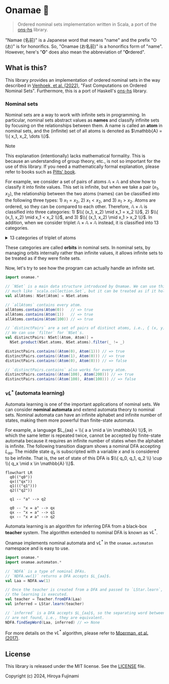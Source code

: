 # Onamae 📛

> Ordered nominal sets implementation written in Scala, a port of the [ons-hs](https://github.com/Jaxan/ons-hs) library.

"Namae (名前)" is a Japanese word that means "name" and the prefix "O (お)" is for honorifics.
So, "Onamae (お名前)" is a honorifics form of "name".
However, here's "**O**" does also mean the abbreviation of "**O**rdered".

## What is this?

This library provides an implementation of ordered nominal sets in the way described in [Venhoek, et al. (2022)], "Fast Computations on Ordered Nominal Sets".
Furthermore, this is a port of Haskell's [ons-hs](https://github.com/Jaxan/ons-hs) library.

[Venhoek, et al. (2022)]: https://www.sciencedirect.com/science/article/abs/pii/S0304397522005291

### Nominal sets

Nominal sets are a way to work with infinite sets in programming.
In particular, nominal sets abstract values ​​as **names** and classify infinite sets by focusing on the relationships between them.
A name is called an **atom** in nominal sets, and the (infinite) set of all atoms is denoted as $\mathbb{A} = \\{ x_1, x_2, \dots \\}$.

> [!NOTE]
> This explanation (intentionally) lacks mathematical formality.
> This is because an understanding of group theory, etc., is not so important for the use of this library.
> If you need a mathematically formal explanation, please refer to books such as [Pitts' book](https://www.cambridge.org/core/books/nominal-sets/80F2B0C1B78A1DC309072CCEDAA88422).

For example, we consider a set of pairs of atoms $\mathbb{A} \times \mathbb{A}$ and show how to classify it into finite values.
This set is infinite, but when we take a pair $(x_1, x_2)$, the relationship between the two atoms (names) can be classified into the following three types: 1) $x_1 = x_2$, 2) $x_1 < x_2$, and 3) $x_1 > x_2$.
Atoms are ordered, so they can be compared to each other.
Therefore, $\mathbb{A} \times \mathbb{A}$ is classified into three categories: 1) $\\{ (x_1, x_2) \mid x_1 = x_2 \\}$, 2) $\\{ (x_1, x_2) \mid x_1 < x_2 \\}$, and 3) $\\{ (x_1, x_2) \mid x_1 > x_2 \\}$.
In addition, when we consider triplet $\mathbb{A} \times \mathbb{A} \times \mathbb{A}$ instead, it is classified into 13 categories.

<details>
  <summary>13 categories of triplet of atoms</summary>

   1. $\\{ (x_1, x_2, x_3) \mid x_1 = x_2 = x_3 \\}$ <!-- (0, 0, 0)-->
   2. $\\{ (x_1, x_2, x_3) \mid x_1 = x_2 < x_3 \\}$ <!-- (0, 0, 1) -->
   3. $\\{ (x_1, x_2, x_3) \mid x_1 = x_3 < x_2 \\}$ <!-- (0, 1, 0) -->
   4. $\\{ (x_1, x_2, x_3) \mid x_1 < x_2 = x_3 \\}$ <!-- (0, 1, 1) -->
   5. $\\{ (x_1, x_2, x_3) \mid x_2 = x_3 < x_1 \\}$ <!-- (1, 0, 0) -->
   6. $\\{ (x_1, x_2, x_3) \mid x_2 < x_1 = x_3 \\}$ <!-- (1, 0, 1) -->
   7. $\\{ (x_1, x_2, x_3) \mid x_3 < x_1 = x_2 \\}$ <!-- (1, 1, 0) -->
   8. $\\{ (x_1, x_2, x_3) \mid x_1 < x_2 < x_3 \\}$ <!-- (0, 1, 2) -->
   9. $\\{ (x_1, x_2, x_3) \mid x_1 < x_3 < x_2 \\}$ <!-- (0, 2, 1) -->
  10. $\\{ (x_1, x_2, x_3) \mid x_2 < x_1 < x_3 \\}$ <!-- (1, 0, 2) -->
  11. $\\{ (x_1, x_2, x_3) \mid x_3 < x_1 < x_2 \\}$ <!-- (1, 2, 0) -->
  12. $\\{ (x_1, x_2, x_3) \mid x_2 < x_3 < x_1 \\}$ <!-- (2, 0, 1) -->
  13. $\\{ (x_1, x_2, x_3) \mid x_3 < x_2 < x_1 \\}$ <!-- (2, 1, 0) -->
</details>

These categories are called **orbits** in nominal sets.
In nominal sets, by managing orbits internally rather than infinite values, it allows infinite sets to be treated as if they were finite sets.

Now, let's try to see how the program can actually handle an infinite set.

```scala
import onamae.*

// `NSet` is a main data structure introduced by Onamae. We can use this value
// much like `scala.collection.Set`, but it can be treated as if it holds infinite values.
val allAtoms: NSet[Atom] = NSet.atoms

// `allAtoms` contains every atom.
allAtoms.contains(Atom(0))   // => true
allAtoms.contains(Atom(1))   // => true
allAtoms.contains(Atom(100)) // => true

// `distinctPairs` are a set of pairs of distinct atoms, i.e., { (x, y) | x != y }.
// We can use `filter` for `NSet`s.
val distinctPairs: NSet[(Atom, Atom)] =
  NSet.product(NSet.atoms, NSet.atoms).filter(_ != _)

distinctPairs.contains((Atom(0), Atom(1))) // => true
distinctPairs.contains((Atom(1), Atom(0))) // => true
distinctPairs.contains((Atom(0), Atom(0))) // => false

// `distinctPairs.contains` also works for every atom.
distinctPairs.contains((Atom(100), Atom(200))) // => true
distinctPairs.contains((Atom(100), Atom(100))) // => false
```

### $\nu L^\ast$ (automata learning)

Automata learning is one of the important applications of nominal sets.
We can consider **nominal automata** and extend automata theory to nominal sets.
Nominal automata can have an infinite alphabet and infinite number of states, making them more powerful than finite-state automata.

For example, a language $L_{aa} = \\{ a a \mid a \in \mathbb{A} \\}$, in which the same letter is repeated twice, cannot be accepted by finite-state automata because it requires an infinite number of states when the alphabet is infinite.
The following transition diagram shows a nominal DFA accepting $L_{aa}$.
The middle state $q_x$ is subscripted with a variable $x$ and is considered to be infinite.
That is, the set of state of this DFA is $\\{ q_0, q_1, q_2 \\} \cup \\{ q_x \mid x \in \mathbb{A} \\}$.

```mermaid
flowchart LR
  q0(("q0"))
  qx(("qx"))
  q1((("q1")))
  q2(("q2"))

  q1 -- "a" --> q2

  q0 -- "x = a" --> qx
  qx -- "x = a" --> q1
  qx -- "x ≠ a" --> q2
```

Automata learning is an algorithm for inferring DFA from a black-box **teacher** system.
The algorithm extended to nominal DFA is known as $\nu L^\ast$.

Onamae implements nominal automata and $\nu L^\ast$ in the `onamae.automaton` namespace and is easy to use.

```scala
import onamae.*
import onamae.automaton.*

// `NDFA` is a type of nominal DFAs.
// `NDFA.ww(1)` returns a DFA accepts $L_{aa}$.
val Laa = NDFA.ww(1)

// Once the teacher is created from a DFA and passed to `LStar.learn`,
// the learning is executed.
val teacher = Teacher.fromDFA(Laa)
val inferred = LStar.learn(teacher)

// `inferred` is a DFA accepts $L_{aa}$, so the separating word between them
// are not found, i.e., they are equivalent.
NDFA.findSepWord(Laa, inferred) // => None
```

For more details on the $\nu L^\ast$ algorithm, please refer to [Moerman, et al. (2017)].

[Moerman, et al. (2017)]: https://dl.acm.org/doi/10.1145/3093333.3009879

## License

This library is released under the MIT license. See the [LICENSE](./LICENSE) file.

Copyright (c) 2024, Hiroya Fujinami
